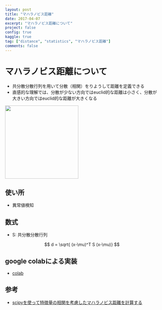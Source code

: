 ```yaml
---
layout: post
title: "マハラノビス距離"
date: 2017-04-07
excerpt: "マハラノビス距離について"
project: false
config: true
kaggle: true
tag: ["distance", "statistics", "マハラノビス距離"]
comments: false
---
```


# マハラノビス距離について
 - 共分散分散行列を用いて分散（相関）をりようして距離を定義できる
 - 直感的な理解では、分散が少ない方向ではeuclid的な距離は小さく、分散が大きい方向ではeuclid的な距離が大きくなる

<div>
  <img style="align: center !important; width: 240px !important;" src="https://user-images.githubusercontent.com/4949982/130968297-81ad8e60-335a-4486-8944-9a80792b3540.png">
</div>

## 使い所
 - 異常値検知

## 数式
 - S: 共分散分散行列

$$
d = \sqrt{ (x-\mu)^T S (x-\mu)}
$$


## google colabによる実装
 - [colab](https://colab.research.google.com/drive/1hC8ZlyG7woIv17_lfMrwIOVWVisO8ZcW?usp=sharing)

## 参考
 - [scipyを使って特徴量の相関を考慮したマハラノビス距離を計算する](https://qiita.com/MasafumiTsuyuki/items/de19d8ec274e961ec946)
